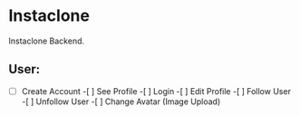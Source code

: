 # Instaclone

Instaclone Backend.

## User:

-[ ] Create Account -[ ] See Profile -[ ] Login -[ ] Edit Profile -[ ] Follow User -[ ] Unfollow User -[ ] Change Avatar (Image Upload)
